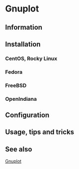 # Gnuplot

## Information

## Installation

### CentOS, Rocky Linux

### Fedora

### FreeBSD

### OpenIndiana

## Configuration

## Usage, tips and tricks

## See also

[Gnuplot](http://gnuplot.info/)
